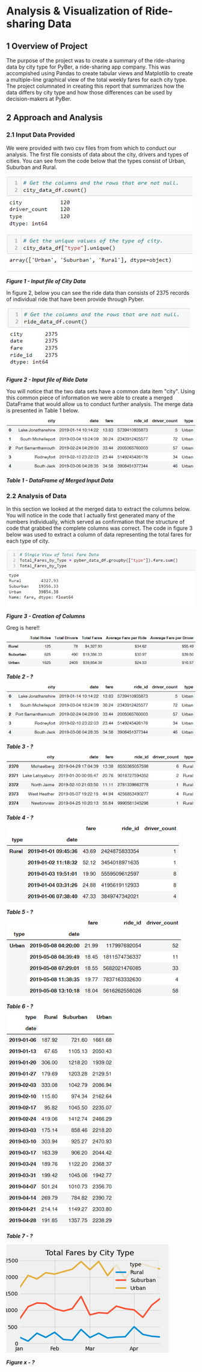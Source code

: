 # Analysis & Visualization of Ride-sharing Data
## 1 Overview of Project

The purpose of the project was to create a summary of the ride-sharing data by city type for PyBer, a ride-sharing app company. This was accompished using Pandas to create tabular views and Matplotlib to create a multiple-line graphical view of the total weekly fares for each city type. The project columnated in creating this report that summarizes how the data differs by city type and how those differences can be used by decision-makers at PyBer.

## 2 Approach and Analysis

### 2.1 Input Data Provided

We were provided with two csv files from from which to conduct our analysis.  The first file consists of data about the city, drivers and types of cities.  You can see from the code below that the types consist of Urban, Suburban and Rural.

![This is a VS screenshot of the PyBer_Challenge.py code](analysis/Figure_1_City_Data.png "Figure 1 - Input file of City Data")

***Figure 1 - Input file of City Data***

In figure 2, below you can see the ride data than consists of 2375 records of individual ride that have been provide through Pyber.

![This is a VS screenshot of the PyBer_Challenge.py code](analysis/Figure_2_Ride_Data.png "Figure 2 - Input file of Ride Data")

***Figure 2 - Input file of Ride Data***

You will notice that the two data sets have a common data item "city".  Using this common piece of information we were able to create a merged DataFrame that would allow us to conduct further analysis.  The merge data is presented in Table 1 below.

![This is an output from the PyBer_Challenge.py code](analysis/Table1.png "Table 1 - DataFrame of Merged Input Data")

***Table 1 - DataFrame of Merged Input Data***

### 2.2 Analysis of Data

In this section we looked at the merged data to extract the columns below.  You will notice in the code that I actually first generated many of the numbers individually, which served as confirmation that the structure of code that grabbed the complete columns was correct.  The code in figure 3 below was used to extract a column of data representing the total fares for each type of city. 

![This is a VS screenshot of the PyBer_Challenge.py code](analysis/Figure_3_Creation_of_Columns.png "Figure_3_Creation_of_Columns")

***Figure 3 - Creation of Columns***



Greg is here!!

![This is an output from the PyBer_Challenge.py code](analysis/Table2.png "Table 2 - ?")

***Table 2 - ?***

![This is an output from the PyBer_Challenge.py code](analysis/Table3.png "Table 3 - ?")



***Table 3 - ?***

![This is an output from the PyBer_Challenge.py code](analysis/Table4.png "Table 4 - ?")

***Table 4 - ?***

![This is an output from the PyBer_Challenge.py code](analysis/Table5.png "Table 5 - ?")

***Table 5 - ?***

![This is an output from the PyBer_Challenge.py code](analysis/Table6.png "Table 6 - ?")

***Table 6 - ?***

![This is an output from the PyBer_Challenge.py code](analysis/Table7.png "Table 7 - ?")

***Table 7 - ?***

![This is a VS screenshot of the PyCitySchools_Challenge.py code](analysis/plot.png "Figure 1 - ?")

***Figure x - ?***
